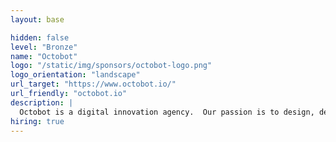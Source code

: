 ```yaml
---
layout: base

hidden: false
level: "Bronze"
name: "Octobot"
logo: "/static/img/sponsors/octobot-logo.png"
logo_orientation: "landscape"
url_target: "https://www.octobot.io/"
url_friendly: "octobot.io"
description: |
  Octobot is a digital innovation agency.  Our passion is to design, develop, and deploy custom software solutions to transform ideas into products people love.  Our team of designers and engineers have worked on a variety of projects from startups and leading companies to governments and non-profit organizations. We would love to hear your ideas!
hiring: true
---
```


